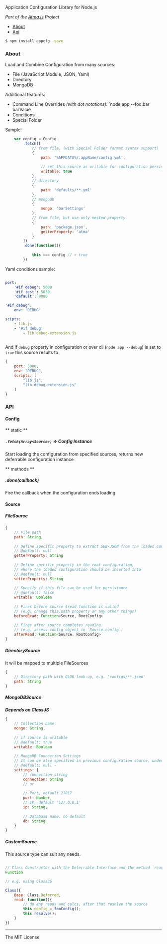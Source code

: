 

Application Configuration Library for Node.js

_Part of the [Atma.js](http://atmajs.com) Project_

- [About](#about)
- [Api](#api)

```bash
$ npm install appcfg -save
```

### About

Load and Combine Configuration from many sources:

- File (JavaScript Module, JSON, Yaml)
- Directory
- MongoDB

Additional features:

- Command Line Overrides _(with dot notations)_: `node app --foo.bar barValue
- Conditions
- Special Folder


Sample:

```javascript
	var config = Config
		.fetch([
			// from file. (with Special Folder format syntax support)
			{
				path: '%APPDATA%/.appName/config.yml',
				
				// set this source as writable for configuration persistance
				writable: true
			},
			// directory
			{
				path: 'defaults/**.yml'
			},
			// mongodb
			{
				mongo: 'barSettings'
			},
			// from file, but use only nested property
			{
				path: 'package.json',
				getterProperty: 'atma'
			}
		])
		.done(function(){
			
			this === config // > true
		})
```

Yaml conditions sample:

```yml

port: 
	'#if debug': 5000
	'#if test': 5030
	'default': 8080

'#if debug':
	env: 'DEBUG'

scipts:
	- lib.js
	- '#if debug'
		- lib.debug-extension.js
	
```

And if `debug` property in configuration or over cli (`node app --debug`) is set to `true` this source results to:

```javascript
{
	port: 5000,
	env: "DEBUG",
	scripts: [
		"lib.js",
		"lib.debug-extension.js"
	]
}
```

### API

#### Config

** static **
##### `.fetch(Array<Source>)` => Config Instance
Start loading the configuration from specified sources, returns new deferrable configuration instance

** methods **

##### .done(callback)
Fire the callback when the configuration ends loading

#### Source
##### FileSource
```javascript
{
	// File path
	path: String,
	
	// Define specific property to extract SUB-JSON from the loaded configuration
	// @default: null
	getterProperty: String
	
	// Define specific property in the root configuration,
	// where the loaded configuration should be inserted into
	// @default: null
	setterProperty: String
	
	// Specify if this file can be used for persistance
	// @default: false
	writable: Boolean
	
	// Fires before source $read function is called
	// (e.g. change this.path property or any other things)
	beforeRead: Function<Source, RootConfig>
	
	// Fires after source completes reading
	// (e.g. access config object in `Source.config`)
	afterRead: Function<Source, RootConfig>
}
```

##### DirectorySource
It will be mapped to multiple FileSources
```javascript
{
	// Directory path with GLOB look-up, e.g. 'configs/**.json'
	path: String
}
```

##### MongoDBSource
_**Depends on ClassJS**_
```javascript
{
	// Collection name
	mongo: String,
	
	// if source is writable
	// @default: true
	writable: Boolean
	
	// MongoDB Connection Settings
	// It can be also specified in previous configuration source, under `mongodb` property
	// @default: null - 
	settings: {
		// connection string
		connection: String
		// or
		
		// Port, default 27017
		port: Number,
		// IP, default '127.0.0.1'
		ip: String,
		
		// Database name, no default
		db: String
	}
}
```

##### CustomSource
This source type can suit any needs.

```javascript

// Class Constructor with the Deferrable Interface and the method `read`
Function 

// e.g. using ClassJS

Class({
	Base: Class.Deferred,
	read: function(){
		// do any reads and calcs, after that resolve the source
		this.config = fooConfig();
		this.resolve();
	}
})

```


----
The MIT License